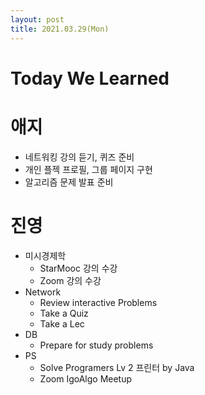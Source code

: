 ```yaml
---
layout: post
title: 2021.03.29(Mon)
---
```


# Today We Learned

# 애지

- 네트워킹 강의 듣기, 퀴즈 준비
- 개인 플젝 프로필, 그룹 페이지 구현
- 알고리즘 문제 발표 준비

# 진영

- 미시경제학 
  - StarMooc 강의 수강
  - Zoom 강의 수강
- Network
  - Review interactive Problems
  - Take a Quiz
  - Take a Lec
- DB 
  - Prepare for study problems
- PS
  - Solve Programers Lv 2 프린터 by Java
  - Zoom IgoAlgo Meetup